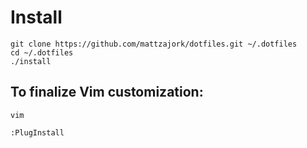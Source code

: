 # Install

```
git clone https://github.com/mattzajork/dotfiles.git ~/.dotfiles
cd ~/.dotfiles
./install
```

## To finalize Vim customization:

```
vim

:PlugInstall
```
